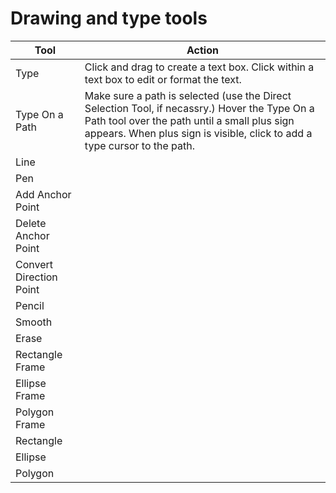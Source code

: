 # Drawing and type tools

| Tool | Action |
| --- | --- |
| Type | Click and drag to create a text box. Click within a text box to edit or format the text. |
| Type On a Path | Make sure a path is selected (use the Direct Selection Tool, if necassry.) Hover the Type On a Path tool over the path until a small plus sign appears. When plus sign is visible, click to add a type cursor to the path. |
| Line | |
| Pen | |
| Add Anchor Point | |
| Delete Anchor Point | |
| Convert Direction Point | |
| Pencil | |
| Smooth | |
| Erase | |
| Rectangle Frame | |
| Ellipse Frame | |
| Polygon Frame | |
| Rectangle | |
| Ellipse | |
| Polygon | |







